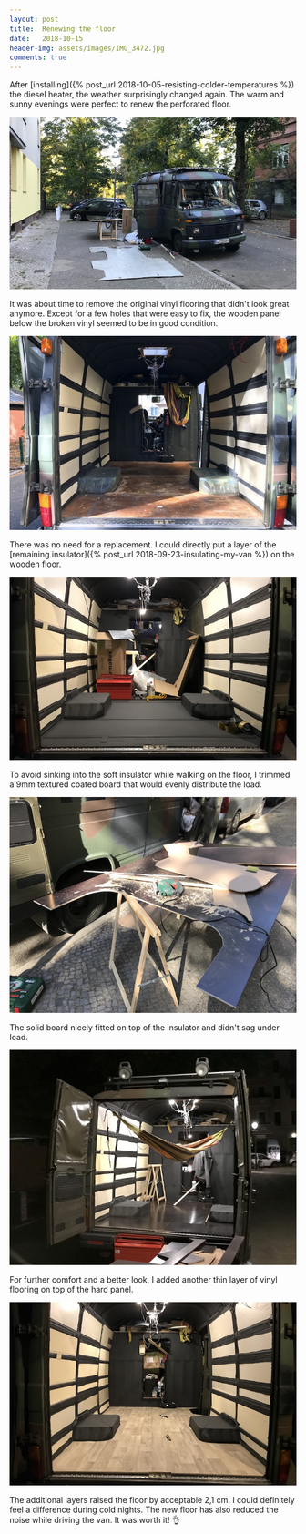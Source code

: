```yaml
---
layout: post
title:  Renewing the floor
date:   2018-10-15
header-img: assets/images/IMG_3472.jpg
comments: true
---
```


After [installing]({% post_url 2018-10-05-resisting-colder-temperatures %}) the diesel heater, the weather  surprisingly changed again. The warm and sunny evenings were perfect to renew the perforated floor.

![Removing the vinyl floor](/assets/images/IMG_3416.jpg)

It was about time to remove the original vinyl flooring that didn't look great anymore. Except for a few holes that were easy to fix, the wooden panel below the broken vinyl seemed to be in good condition.

![Original wooden floor panel in good condition](/assets/images/IMG_3415.jpg)

There was no need for a replacement. I could directly put a layer of the [remaining insulator]({% post_url 2018-09-23-insulating-my-van %}) on the wooden floor.

![Insulated floor](/assets/images/IMG_3430.jpg)

To avoid sinking into the soft insulator while walking on the floor, I trimmed a 9mm textured coated board that would evenly distribute the load.

![Trimmed floor panel](/assets/images/IMG_3431.jpg)

The solid board nicely fitted on top of the insulator and didn't sag under load.

![Top layer on top of the insulated floor](/assets/images/IMG_3442.jpg)

For further comfort and a better look, I added another thin layer of vinyl flooring on top of the hard panel.

![Vinyl flooring in my van](/assets/images/IMG_3472.jpg)

The additional layers raised the floor by acceptable 2,1 cm. I could definitely feel a difference during cold nights. The new floor has also reduced the noise while driving the van. It was worth it! :ok_hand:
